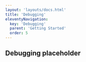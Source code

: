 ```yaml
---
layout: 'layouts/docs.html'
title: 'Debugging'
eleventyNavigation:
  key: 'Debugging'
  parent: 'Getting Started'
  order: 5
---
```


## Debugging placeholder